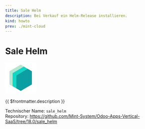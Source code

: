 ```yaml
---
title: Sale Helm
description: Bei Verkauf ein Helm-Release installieren.
kind: howto
prev: ./mint-cloud
---
```

# Sale Helm
![icon_oms_box](attachments/icons_odoo_mint_system.png)

{{ $frontmatter.description }}

Technischer Name: `sale_helm`\
Repository: <https://github.com/Mint-System/Odoo-Apps-Vertical-SaaS/tree/18.0/sale_helm>
